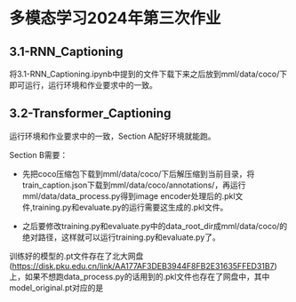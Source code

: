 # 多模态学习2024年第三次作业

## 3.1-RNN_Captioning
将3.1-RNN_Captioning.ipynb中提到的文件下载下来之后放到mml/data/coco/下即可运行，运行环境和作业要求中的一致。

## 3.2-Transformer_Captioning
运行环境和作业要求中的一致，Section A配好环境就能跑。

Section B需要：
- 先把coco压缩包下载到mml/data/coco/下后解压缩到当前目录，将train_caption.json下载到mml/data/coco/annotations/，再运行mml/data/data_process.py得到image encoder处理后的.pkl文件,training.py和evaluate.py的运行需要这生成的.pkl文件。

- 之后要修改training.py和evaluate.py中的data_root_dir成mml/data/coco/的绝对路径，这样就可以运行training.py和evaluate.py了。

训练好的模型的.pt文件存在了北大网盘(https://disk.pku.edu.cn/link/AA177AF3DEB3944F8FB2E31635FFED31B7)上，如果不想跑data_process.py的话用到的.pkl文件也存在了网盘中，其中model_original.pt对应的是